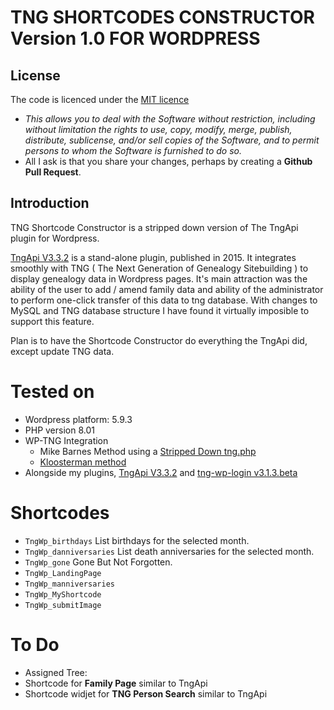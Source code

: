 
# TNG SHORTCODES CONSTRUCTOR Version 1.0 FOR WORDPRESS

## License
The code is licenced under the [MIT licence](http://opensource.org/licenses/MIT)
- _This allows you to deal with the Software without restriction, including without limitation the rights to use, copy, modify, merge, publish, distribute, sublicense, and/or sell copies of the Software, and to permit persons to whom the Software is furnished to do so._
- All I ask is that you share your changes, perhaps by creating a  __Github Pull Request__.

## Introduction
TNG Shortcode Constructor is a stripped down version of The TngApi plugin for Wordpress. 

[TngApi V3.3.2](https://github.com/upavadi/TngApi/archive/refs/tags/V3.3.2.zip) is a stand-alone plugin, published in 2015. It integrates smoothly with TNG ( The Next Generation of Genealogy Sitebuilding ) to display genealogy data in Wordpress pages. 
It's main attraction was the ability of the user to add / amend family data and ability of the administrator to perform one-click transfer of this data to tng database. With changes to MySQL and TNG database structure I have found it virtually imposible to support this feature.

Plan is to have the Shortcode Constructor do everything the TngApi did, except update TNG data. 


# Tested on
- Wordpress platform: 5.9.3
- PHP version 8.01
- WP-TNG Integration
  - Mike Barnes Method using a [Stripped Down tng.php]( https://github.com/upavadi/TngPluginStripped/blob/master/tng.php) 
   - [Kloosterman method](https://www.kloosterman.be/info/tng-wp-avada/)
- Alongside my plugins, [TngApi V3.3.2](https://github.com/upavadi/TngApi/archive/refs/tags/V3.3.2.zip) and [tng-wp-login v3.1.3.beta](https://github.com/upavadi/tng-wp-login/releases/tag/3.1.3.beta) 


# Shortcodes

- `TngWp_birthdays` List birthdays for the selected month.
- `TngWp_danniversaries` List death anniversaries for the selected month.
- `TngWp_gone` Gone But Not Forgotten. 
- `TngWp_LandingPage`
- `TngWp_manniversaries`
- `TngWp_MyShortcode`
- `TngWp_submitImage`

# To Do
- Assigned Tree: 
- Shortcode for __Family Page__ similar to TngApi
- Shortcode widjet for __TNG Person Search__ similar to TngApi






